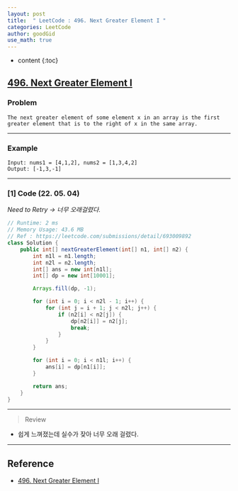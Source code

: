 ```yaml
---
layout: post
title:  " LeetCode : 496. Next Greater Element I "
categories: LeetCode
author: goodGid
use_math: true
---
```

* content
{:toc}

## [496. Next Greater Element I](https://leetcode.com/problems/next-greater-element-i)

### Problem

```
The next greater element of some element x in an array is the first greater element that is to the right of x in the same array.
```


---

### Example

```
Input: nums1 = [4,1,2], nums2 = [1,3,4,2]
Output: [-1,3,-1]
```

---

### [1] Code (22. 05. 04)

*Need to Retry -> 너무 오래걸렸다.*

``` java
// Runtime: 2 ms
// Memory Usage: 43.6 MB
// Ref : https://leetcode.com/submissions/detail/693009892
class Solution {
    public int[] nextGreaterElement(int[] n1, int[] n2) {
        int n1l = n1.length;
        int n2l = n2.length;
        int[] ans = new int[n1l];
        int[] dp = new int[10001];

        Arrays.fill(dp, -1);

        for (int i = 0; i < n2l - 1; i++) {
            for (int j = i + 1; j < n2l; j++) {
                if (n2[i] < n2[j]) {
                    dp[n2[i]] = n2[j];
                    break;
                }
            }
        }

        for (int i = 0; i < n1l; i++) {
            ans[i] = dp[n1[i]];
        }

        return ans;
    }
}
```

---

> Review

* 쉽게 느껴졌는데 실수가 잦아 너무 오래 걸렸다.

---

## Reference

* [496. Next Greater Element I](https://leetcode.com/problems/next-greater-element-i)
